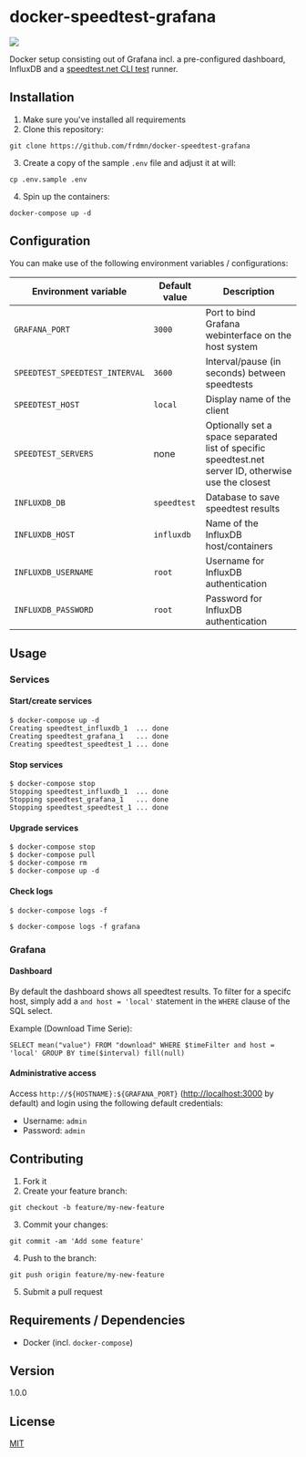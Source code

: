 # docker-speedtest-grafana

![](https://i.imgur.com/cvfhIDH.png)

Docker setup consisting out of Grafana incl. a pre-configured dashboard, InfluxDB and a [speedtest.net CLI test](https://www.speedtest.net/apps/cli) runner.

## Installation

1. Make sure you've installed all requirements
2. Clone this repository:

```shell
git clone https://github.com/frdmn/docker-speedtest-grafana
```

3. Create a copy of the sample `.env` file and adjust it at will:

```shell
cp .env.sample .env
```

4. Spin up the containers:

```shell
docker-compose up -d
```

## Configuration

You can make use of the following environment variables / configurations:

| Environment variable           | Default value | Description                                                                                          |
|--------------------------------|---------------|------------------------------------------------------------------------------------------------------|
| `GRAFANA_PORT`                 | `3000`        | Port to bind Grafana webinterface on the host system                                                 |
| `SPEEDTEST_SPEEDTEST_INTERVAL` | `3600`        | Interval/pause (in seconds) between speedtests                                                       |
| `SPEEDTEST_HOST`               | `local`       | Display name of the client                                                                           |
| `SPEEDTEST_SERVERS`            | none          | Optionally set a space separated list of specific speedtest.net server ID, otherwise use the closest |
| `INFLUXDB_DB`                  | `speedtest`   | Database to save speedtest results                                                                   |
| `INFLUXDB_HOST`                | `influxdb`    | Name of the InfluxDB host/containers                                                                 |
| `INFLUXDB_USERNAME`            | `root`        | Username for InfluxDB authentication                                                                 |
| `INFLUXDB_PASSWORD`            | `root`        | Password for InfluxDB authentication                                                                 |

## Usage

### Services

#### Start/create services

```shell
$ docker-compose up -d
Creating speedtest_influxdb_1  ... done
Creating speedtest_grafana_1   ... done
Creating speedtest_speedtest_1 ... done
```

#### Stop services

```shell
$ docker-compose stop
Stopping speedtest_influxdb_1  ... done
Stopping speedtest_grafana_1   ... done
Stopping speedtest_speedtest_1 ... done
```

#### Upgrade services

```shell
$ docker-compose stop
$ docker-compose pull
$ docker-compose rm
$ docker-compose up -d
```

#### Check logs

```shell
$ docker-compose logs -f
```

```shell
$ docker-compose logs -f grafana
```

### Grafana

#### Dashboard

By default the dashboard shows all speedtest results. To filter for a specifc host, simply add a `and host = 'local'` statement in the `WHERE` clause of the SQL select.

Example (Download Time Serie):

```
SELECT mean("value") FROM "download" WHERE $timeFilter and host = 'local' GROUP BY time($interval) fill(null)
```

#### Administrative access

Access `http://${HOSTNAME}:${GRAFANA_PORT}` ([http://localhost:3000](`http://localhost:3000`) by default) and login using the following default credentials:

- Username: `admin`
- Password: `admin`

## Contributing

1. Fork it
2. Create your feature branch:

```shell
git checkout -b feature/my-new-feature
```

3. Commit your changes:

```shell
git commit -am 'Add some feature'
```

4. Push to the branch:

```shell
git push origin feature/my-new-feature
```

5. Submit a pull request

## Requirements / Dependencies

- Docker (incl. `docker-compose`)

## Version

1.0.0

## License

[MIT](LICENSE)
